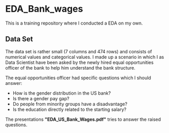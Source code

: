 # EDA_Bank_wages
This is a training repository where I conducted a EDA on my own.

## Data Set

The data set is rather small (7 columns and 474 rows) and consists of
numerical values and categorical values. I made up a scenario in which 
I as Data Scientist have been asked by the newly hired equal opportunities officer 
of the bank to help him understand the bank structure. 

The equal opportunities officer had specific questions which I should answer:
- How is the gender distribution in the US bank?
- Is there a gender pay gap?
- Do people from minority groups have a disadvantage?
- Is the education directly related to the starting salary?

The presentations **"EDA_US_Bank_Wages.pdf"** tries to answer the raised questions.

